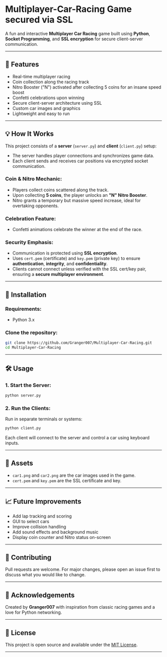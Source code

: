 # Multiplayer-Car-Racing Game secured via SSL

A fun and interactive **Multiplayer Car Racing** game built using **Python**, **Socket Programming**, and **SSL encryption** for secure client-server communication.

---

## 🚀 Features

* Real-time multiplayer racing
* Coin collection along the racing track
* Nitro Booster ("N") activated after collecting 5 coins for an insane speed boost
* Confetti celebrations upon winning
* Secure client-server architecture using SSL
* Custom car images and graphics
* Lightweight and easy to run

---

## 💡 How It Works

This project consists of a **server** (`server.py`) and **client** (`client.py`) setup:

* The server handles player connections and synchronizes game data.
* Each client sends and receives car positions via encrypted socket communication.

### Coin & Nitro Mechanic:

* Players collect coins scattered along the track.
* Upon collecting **5 coins**, the player unlocks an **"N" Nitro Booster**.
* Nitro grants a temporary but massive speed increase, ideal for overtaking opponents.

### Celebration Feature:

* Confetti animations celebrate the winner at the end of the race.

### Security Emphasis:

* Communication is protected using **SSL encryption**.
* Uses `cert.pem` (certificate) and `key.pem` (private key) to ensure **authentication**, **integrity**, and **confidentiality**.
* Clients cannot connect unless verified with the SSL cert/key pair, ensuring a **secure multiplayer environment**.

---

## 🔧 Installation

### Requirements:

* Python 3.x

### Clone the repository:

```bash
git clone https://github.com/Granger007/Multiplayer-Car-Racing.git
cd Multiplayer-Car-Racing
```

---

## 🛠️ Usage

### 1. Start the Server:

```bash
python server.py
```

### 2. Run the Clients:

Run in separate terminals or systems:

```bash
python client.py
```

Each client will connect to the server and control a car using keyboard inputs.

---

## 🌟 Assets

* `car1.png` and `car2.png` are the car images used in the game.
* `cert.pem` and `key.pem` are the SSL certificate and key.

---

## 📈 Future Improvements

* Add lap tracking and scoring
* GUI to select cars
* Improve collision handling
* Add sound effects and background music
* Display coin counter and Nitro status on-screen

---

## 🙌 Contributing

Pull requests are welcome. For major changes, please open an issue first to discuss what you would like to change.

---

## 💃 Acknowledgements

Created by **Granger007** with inspiration from classic racing games and a love for Python networking.

---

## 📁 License

This project is open source and available under the [MIT License](LICENSE).

---

